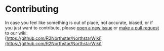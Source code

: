 # Contributing

In case you feel like something is out of place, not accurate, biased, or if you just want to contribute, please [open a new issue](https://github.com/R2Northstar/NorthstarWiki/issues/) or [make a pull request](https://github.com/R2Northstar/NorthstarWiki/pulls) to our wiki:\
[https://github.com/R2Northstar/NorthstarWiki](https://github.com/R2Northstar/NorthstarWiki)

